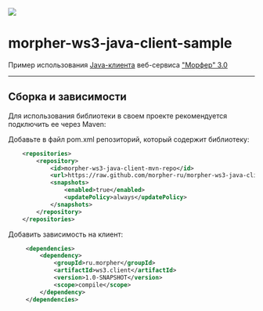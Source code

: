 [![](https://travis-ci.org/morpher-ru/morpher-ws3-java-client-sample.svg?branch=master)](https://travis-ci.org/morpher-ru/morpher-ws3-java-client-sample)

# morpher-ws3-java-client-sample

Пример использования [Java-клиента](https://github.com/morpher-ru/morpher-ws3-java-client) веб-сервиса ["Морфер" 3.0](http://morpher.ru/ws3)
***

## Сборка и зависимости
Для использования библиотеки в своем проекте рекомендуется подключить ее через Maven:

Добавьте в файл pom.xml репозиторий, который содержит библиотеку:

```xml
    <repositories>
        <repository>
            <id>morpher-ws3-java-client-mvn-repo</id>
            <url>https://raw.github.com/morpher-ru/morpher-ws3-java-client/mvn-repo</url>
            <snapshots>
                <enabled>true</enabled>
                <updatePolicy>always</updatePolicy>
            </snapshots>
        </repository>
    </repositories>
```

Добавить зависимость на клиент:

```xml
     <dependencies>
         <dependency>
             <groupId>ru.morpher</groupId>
             <artifactId>ws3.client</artifactId>
             <version>1.0-SNAPSHOT</version>
             <scope>compile</scope>
         </dependency>
     </dependencies>
```
